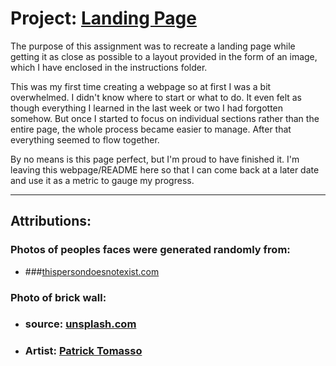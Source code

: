 # Project: [Landing Page](https://www.theodinproject.com/paths/foundations/courses/foundations/lessons/landing-page "Project Assignment Webpage")

The purpose of this assignment was to recreate a landing page while getting it as close as possible to a layout provided in the form of an image, which I have enclosed in the instructions folder.

This was my first time creating a webpage so at first I was a bit overwhelmed. I didn't know where to start or what to do. It even felt as though everything I learned in the last week or two I had forgotten somehow. But once I started to focus on individual sections rather than the entire page, the whole process became easier to manage. After that everything seemed to flow together.

By no means is this page perfect, but I'm proud to have finished it. I'm leaving this webpage/README here so that I can come back at a later date and use it as a metric to gauge my progress.

---

## Attributions:
### Photos of peoples faces were generated randomly from: 
* ###[thispersondoesnotexist.com](https://thispersondoesnotexist.com/) 

### Photo of brick wall: 
* ### source: [unsplash.com](https://unsplash.com/photos/QMDap1TAu0g)
* ### Artist: [Patrick Tomasso](https://unsplash.com/@impatrickt)